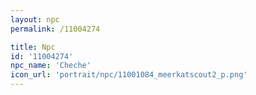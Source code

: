 ```yaml
---
layout: npc
permalink: /11004274

title: Npc
id: '11004274'
npc_name: 'Cheche'
icon_url: 'portrait/npc/11001084_meerkatscout2_p.png'
---
```

